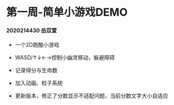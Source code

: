# 第一周-简单小游戏DEMO

#### 2020214430 岳苡萱


- 一个2D跑酷小游戏

- WASD/↑↓←→控制小幽灵移动，躲避障碍

- 记录得分与生命数

- 加入动画、粒子系统

- 更新版本，修正了分数显示不适配问题，当前分数文字大小自适应
